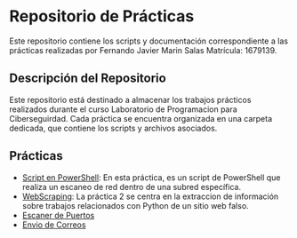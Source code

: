 # Repositorio de Prácticas

Este repositorio contiene los scripts y documentación correspondiente a las prácticas realizadas por Fernando Javier Marin Salas Matrícula: 1679139.

## Descripción del Repositorio

Este repositorio está destinado a almacenar los trabajos prácticos realizados durante el curso Laboratorio de Programacion para Ciberseguirdad. Cada práctica se encuentra organizada en una carpeta dedicada, que contiene los scripts y archivos asociados.

## Prácticas

- [Script en PowerShell](Practica1.md): En esta práctica, es un script de PowerShell que realiza un escaneo de red dentro de una subred específica.
- [WebScraping](practica2/README.md): La práctica 2 se centra en la extraccion de  información sobre trabajos relacionados con Python de un sitio web falso.
- [Escaner de Puertos](practica3/README.md)
- [Envio de Correos](Practica4/README.md)
